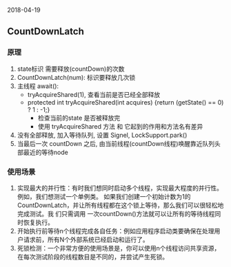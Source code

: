 2018-04-19

## CountDownLatch

### 原理
1. state标识 需要释放(countDown)的次数
1. CountDownLatch(num): 标识要释放几次锁
2. 主线程 await(): 
    - tryAcquireShared(1), 查看当前是否已经全部释放 
    - protected int tryAcquireShared(int acquires) {return (getState() == 0) ? 1 : -1;}
        - 检查当前的state 是否被释放完
        - 使用 tryAcquireShared 方法 和 它起到的作用和方法名有差异
3. 没有全部释放, 加入等待队列, 设置 Signel, LockSupport.park() 
4. 当最后一次 countDown 之后, 由当前线程(countDown线程)唤醒靠近队列头部最近的等待node

### 使用场景
1. 实现最大的并行性：有时我们想同时启动多个线程，实现最大程度的并行性。例如，我们想测试一个单例类。
如果我们创建一个初始计数为1的CountDownLatch，并让所有线程都在这个锁上等待，那么我们可以很轻松地完成测试。我
们只需调用 一次countDown()方法就可以让所有的等待线程同时恢复执行。
2. 开始执行前等待n个线程完成各自任务：例如应用程序启动类要确保在处理用户请求前，所有N个外部系统已经启动和运行了。
3. 死锁检测：一个非常方便的使用场景是，你可以使用n个线程访问共享资源，在每次测试阶段的线程数目是不同的，并尝试产生死锁。